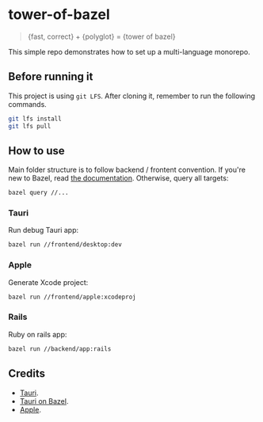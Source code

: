 # tower-of-bazel

> {fast, correct} + {polyglot} = {tower of bazel}

This simple repo demonstrates how to set up a multi-language monorepo.

## Before running it

This project is using `git LFS`. After cloning it, remember to run the following commands.

```bash
git lfs install
git lfs pull
```

## How to use

Main folder structure is to follow backend / frontent convention. If you're new to Bazel, read [the documentation](https://bazel.build/docs). Otherwise, query all targets:

```bash
bazel query //...
```

### Tauri

Run debug Tauri app:

```bash
bazel run //frontend/desktop:dev
```

### Apple

Generate Xcode project:

```bash
bazel run //frontend/apple:xcodeproj
```

### Rails

Ruby on rails app:

```bash
bazel run //backend/app:rails
```

## Credits

- [Tauri](https://github.com/marmos91/tauri-bazel-next-typescript).
- [Tauri on Bazel](https://github.com/setoelkahfi/tauri-on-bazel).
- [Apple](https://github.com/mattrobmattrob/bazel-ios-swiftui-template).
